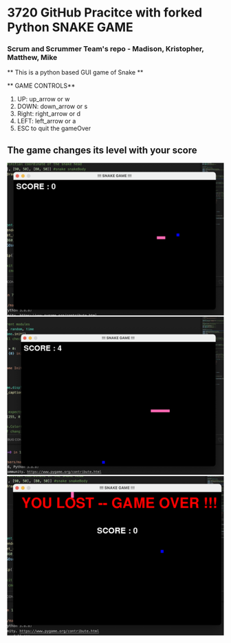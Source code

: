 # 3720 GitHub Pracitce with forked Python SNAKE GAME
### Scrum and Scrummer Team's repo - Madison, Kristopher, Matthew, Mike

** This is a python based GUI game of Snake **

** GAME CONTROLS**
1) UP: up_arrow or w
2) DOWN: down_arrow or s
3) Right: right_arrow or d
4) LEFT: left_arrow or a
5) ESC to quit the gameOver



## The game changes its level with your score
![Alt text](Snaps/1.png?raw=true "Title")
![Alt text](Snaps/2.png?raw=true "Title")
![Alt text](Snaps/3.png?raw=true "Title")
